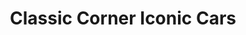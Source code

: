 ---
title: "Classic Corner Iconic Cars"
url: /oklahoma-city/classic-corner-iconic-cars/
shop: car repair
---